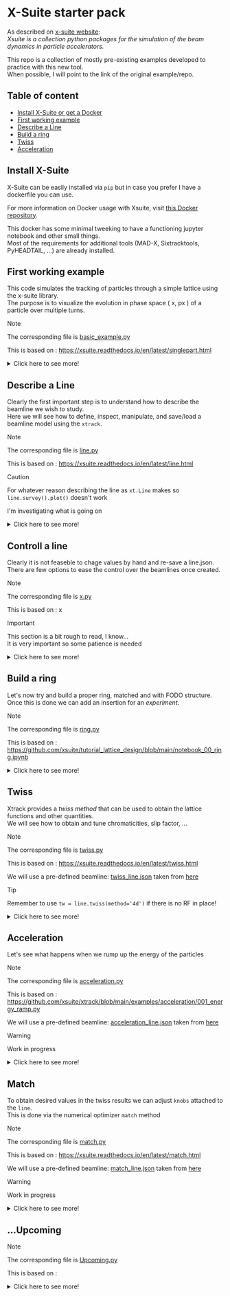 <!-- <div style="width: 830px"> -->

# X-Suite starter pack
As described on [x-suite website](https://xsuite.readthedocs.io/en/latest/):  
*Xsuite is a collection python packages for the simulation of the beam dynamics in particle accelerators.*

This repo is a collection of mostly pre-existing examples developed to practice with this new tool.  
When possible, I will point to the link of the original example/repo.

## Table of content
- [Install X-Suite or get a Docker](#install-x-suite) 
- [First working example](#first-working-example)
- [Describe a Line](#describe-a-line)
- [Build a ring](#build-a-ring)
- [Twiss](#twiss)
- [Acceleration](#Acceleration)

## Install X-Suite
X-Suite can be easily installed via `pip` but in case you prefer I have a dockerfile you can use.

For more information on Docker usage with Xsuite, visit [this Docker repository](https://github.com/b-vitali/Dockers).

This docker has some minimal tweeking to have a functioning jupyter notebook and other small things.  
Most of the requirements for additional tools (MAD-X, Sixtracktools, PyHEADTAIL, ...) are already installed.

## First working example
This code simulates the tracking of particles through a simple lattice using the x-suite library.  
The purpose is to visualize the evolution in phase space \( x, px \) of a particle over multiple turns.

> [!NOTE]
> The corresponding file is [basic_example.py](basic_example.py)
> 
> This is based on : https://xsuite.readthedocs.io/en/latest/singlepart.html

<details>
<summary>Click here to see more!</summary>

### Code Overview
The code is hevely commented so here I will just outline the steps, which are similar in every simulation
- Generate a *Line*
- Attach a reference particle
- Define on what the simulation will be running (CPU/GPU)
- Compute the *Twiss parameters*
- Simulate the particles for N turns
- Collect and plot the results

Collecting the tracking information at every turn we can follow the evolution in \( x, px \):
![Phase Space Evolution](basic_example.png)

</details>


## Describe a Line
Clearly the first important step is to understand how to describe the beamline we wish to study.  
Here we will see how to define, inspect, manipulate, and save/load a beamline model using the `xtrack`.

> [!NOTE]
> The corresponding file is [line.py](line/line.py)
> 
> This is based on : https://xsuite.readthedocs.io/en/latest/line.html

> [!CAUTION]
> For whatever reason describing the line as `xt.Line` makes so `line.survey().plot()` doesn't work
> 
> I'm investigating what is going on

<details>
<summary>Click here to see more!</summary>

### Defining a Line
A line can be defined in several ways:
- **Manually**: Create individual beamline elements (`Quadrupole`, `Drift`, `Bend`) and adding them to the line.  
This is what we do for this example

```
    pi = np.pi
    lbend = 3
    lquad = 0.3
    elements = {
        'mqf.1': xt.Quadrupole(length=lquad, k1=0.1),
        'd1.1':  xt.Drift(length=1),
        'mb1.1': xt.Bend(length=lbend, k0=pi / 2 / lbend, h=pi / 2 / lbend),
        'd2.1':  xt.Drift(length=1),

        'mqd.1': xt.Quadrupole(length=lquad, k1=-0.7),
        'd3.1':  xt.Drift(length=1),
        'mb2.1': xt.Bend(length=lbend, k0=pi / 2 / lbend, h=pi / 2 / lbend),
        'd4.1':  xt.Drift(length=1),
        ...
    }
```

- **Importing from MAD-X**: Use `xt.Line.from_madx_sequence()` to import a line from a MAD-X file.  
    For example importing the MAD-X file taken from [here](https://github.com/xsuite/xtrack/blob/main/test_data/psb_chicane/psb_fb_lhc.str):

```
    from cpymad.madx import Madx
    mad = Madx()

    # Here the code is passed to MAD-X so it's actually Fortran
    mad.input('''
    call, file = './madx/psb.seq';
    call, file = './madx/psb_fb_lhc.str';

    beam, particle=PROTON, pc=0.5708301551893517;
    use, sequence=psb1;

    select,flag=error,clear;
    select,flag=error,pattern=bi1.bsw1l1.1*;
    ealign, dx=-0.0057;

    select,flag=error,clear;
    select,flag=error,pattern=bi1.bsw1l1.2*;
    select,flag=error,pattern=bi1.bsw1l1.3*;
    select,flag=error,pattern=bi1.bsw1l1.4*;
    ealign, dx=-0.0442;

    twiss;
    ''')

    line = xt.Line.from_madx_sequence(
    sequence=mad.sequence.psb1,
    allow_thick=True,
    enable_align_errors=True,
    deferred_expressions=True,
    )
```

- **Using a Sequence**: Define the line through element positions and properties.

```
    elements = {
    'quad': Multipole(length=0.3, knl=[0, +0.50]),
    'bend': Multipole(length=0.5, knl=[np.pi / 12], hxl=[np.pi / 12]),
    }

    sequences = {
        'arc': [Node(1.0, 'quad'), Node(4.0, 'bend', from_='quad')],
    }

    line = Line.from_sequence([
            Node( 0.0, 'arc'),
            Node(10.0, 'arc', name='section2'),
            Node( 3.0, Multipole(knl=[0, 0, 0.1]), from_='section2', name='sext'),
            Node( 3.0, 'quad', name='quad_5', from_='sext'),
        ], length=20,
        elements=elements, sequences=sequences,
        auto_reorder=True, copy_elements=False,
    )
```

![Line](line/line.png)

### Inspecting a Line
`xtrack` provides methods to inspect line properties (see [here](https://github.com/xsuite/xtrack/blob/main/examples/toy_ring/004_inspect.py) for more):
- **Element names**: Retrieve all the names of elements in the line (`line.element_names`).
- **Element objects**: Retrieve the actual element objects (`line.elements`).
- **Attributes extraction**: Extract specific attributes (e.g., length) across all elements (`line.attr['length']`).
- **Table view**: Generate a detailed table with information about each element (`line.get_table()`).

```
# Tuple with all element names
line.element_names # is ('mqf.1', 'd1.1', 'mb1.1', 'd2.1', 'mqd.1', ...)

# Tuple with all element objects
line.elements # is (Quadrupole(length=0.3, k1=0.1, ...), Drift(length=1), ...)

# `line.attr[...]` can be used for efficient extraction of a given attribute for all elements
line.attr['length'] # is (0.3, 1, 3, 1, 0.3, 1, 3, 1, 0.3, 1, 3, 1, 0.3, 1, 3, 1)
line.attr['k1l'] # is ('0.03, 0.0, 0.0, 0.0, -0.21, 0.0, 0.0, 0.0, 0.03, ... )

# The list of all attributes can be found in
line.attr.keys() # is ('length', 'k1', 'k1l', 'k2', 'k2l', 'k3', 'k3l', 'k4', ... )

# `line.get_table()` can be used to get a table with information about the line elements
tab = line.get_table()
tab.show()
```

### Saving and Loading a Line
`xtrack` allows saving a line to a JSON file or a dictionary:
- **Saving to JSON**:
    ```python
    line.to_json('line.json')
    ```

- **Loading from JSON**:
    ```python
    line_2 = xt.Line.from_json('line.json')
    ```

You can also save additional information within the dictionary:
```
dct = line.to_dict()
dct['my_additional_info'] = 'Some important information about this line I created'
with open('line.json', 'w') as fid:
    json.dump(dct, fid, cls=xo.JEncoder)

# Loading back
with open('line.json', 'r') as fid:
    loaded_dct = json.load(fid)
line_2 = xt.Line.from_dict(loaded_dct)
print(loaded_dct['my_additional_info'])
```

### Adding elements
Taking the previous *line*, we can add sextupoles right after the quadrupoles via `line.insert_element()`
![Line sextupoles](line/line_sextupoles.png)

### Slicing
To improve the simulation it is quite common to *slice* the elements in smaller chunks
This can be done in various ways using different `slicing_strategies`
```
line.slice_thick_elements(
    slicing_strategies=[
        # Slicing with thin elements
        xt.Strategy(slicing=xt.Teapot(1)),                              # Default applied to all elements
        xt.Strategy(slicing=xt.Uniform(2), element_type=xt.Bend),       # Selection by element type
        xt.Strategy(slicing=xt.Teapot(3), element_type=xt.Quadrupole),  # Selection by element type
        xt.Strategy(slicing=xt.Teapot(4), name='mb1.*'),                # Selection by name pattern
        # Slicing with thick elements
        xt.Strategy(slicing=xt.Uniform(2, mode='thick'), name='mqf.*'), # Selection by name pattern
        # Do not slice (leave untouched)
        xt.Strategy(slicing=None, name='mqd.1') # (7) Selection by name
    ])
```
![Line sextupoles slice](line/line_sextupoles_slice.png)

</details>

## Controll a line
Clearly it is not feaseble to chage values by hand and re-save a line.json.  
There are few options to ease the control over the beamlines once created.

> [!NOTE]
> The corresponding file is [x.py](x/x.py)
> 
> This is based on : x

> [!IMPORTANT]
> This section is a bit rough to read, I know...  
> It is very important so some patience is needed

<details>
<summary>Click here to see more!</summary>

### Controlling elements using *variables*
Variables and expressions can be used to control properties of elements:
- **Creating Variables**: Variables (`line.vars`) are created to control the integrated strengths (`k1l`) of quadrupoles.
- **Associating Variables with Elements**: Variables are linked to elements using references (`line.element_refs`). This allows changes in variables to automatically propagate to the corresponding element properties.
- **Global Variables**: Global variables (`line.vars['k1lf']` and `line.vars['k1ld']`) can be defined to control multiple quadrupoles simultaneously.

```
# For each quadrupole we create a variable controlling its integrated strength.
# Expressions can be associated to any beam element property, using the `element_refs`:
line.vars['k1l.qf.1'] = 0
line.element_refs['mqf.1'].k1 = line.vars['k1l.qf.1'] / lquad
line.vars['k1l.qd.1'] = 0
line.element_refs['mqd.1'].k1 = line.vars['k1l.qd.1'] / lquad
line.vars['k1l.qf.2'] = 0
line.element_refs['mqf.2'].k1 = line.vars['k1l.qf.2'] / lquad
line.vars['k1l.qd.2'] = 0
line.element_refs['mqd.2'].k1 = line.vars['k1l.qd.2'] / lquad

# When a variable is changed, the corresponding element property is automatically
# updated:
line.vars['k1l.qf.1'] = 0.1
line['mqf.1'].k1 # is 0.333, i.e. 0.1 / lquad

# We can create a variable controlling the integrated strength of the two focusing quadrupoles
line.vars['k1lf'] = 0.1
line.vars['k1l.qf.1'] = line.vars['k1lf']
line.vars['k1l.qf.2'] = line.vars['k1lf']
# and a variable controlling the integrated strength of the two defocusing quadrupoles
line.vars['k1ld'] = -0.7
line.vars['k1l.qd.1'] = line.vars['k1ld']
line.vars['k1l.qd.2'] = line.vars['k1ld']

# Changes on the controlling variable are propagated to the controlled ones 
# and also to the corresponding element properties
line.vars['k1lf'] = 0.2
line.vars['k1l.qf.1']._get_value() # is 0.2
line.vars['k1l.qf.2']._get_value() # is 0.2
line['mqf.1'].k1 # is 0.666, i.e. 0.2 / lquad
line['mqf.2'].k1 # is 0.666, i.e. 0.2 / lquad

# The `_info()` method of a variable provides information on the existing relations
# between the variables. For example:
line.vars['k1l.qf.1']._info()
# prints:
##  vars['k1l.qf.1']._get_value()
#   vars['k1l.qf.1'] = 0.2
#
##  vars['k1l.qf.1']._expr
#   vars['k1l.qf.1'] = vars['k1lf']
#
##  vars['k1l.qf.1']._expr._get_dependencies()
#   vars['k1lf'] = 0.2
#
##  vars['k1l.qf.1']._find_dependant_targets()
#   element_refs['mqf.1'].k1
```

### More complex controls with *expressions*
Expressions can be built using variables to create complex relationships:
- Variables can be combined using mathematical operations.
- Expressions update automatically when their dependencies change, maintaining consistency in the model.

```
# Expressions can include multiple variables and mathematical operations. 
# For example line.vars['a'] = 3 * line.functions.sqrt(line.vars['k1lf']) + 2 * line.vars['k1ld']

# As seen above, line.vars['varname'] returns a reference object that
# can be used to build further references, or to inspect its properties.
# To get the current value of the variable, one needs to use `._get_value()`
# For quick access to the current value of a variable, one can use the `line.varval` (or `line.vv`)
line.varval['k1lf'] # is 0.2
line.vv['k1lf']     # is 0.2

# Note an important difference when using `line.vars` or `line.varval` in building
# expressions. For example:
line.vars['a'] = 3.
line.vars['b'] = 2 * line.vars['a']

# In this case the reference to the quantity `line.vars['a']` is stored in the expression, 
# and the value of `line.vars['b']` is updated when `line.vars['a']` changes:
line.vars['a'] = 4.
line.vv['b'] # is 8.

# On the contrary, when using `line.varval` or `line.vv` in building expressions,
# the current value of the variable is stored in the expression:
line.vv['a'] = 3.
line.vv['b'] = 2 * line.vv['a']
line.vv['b'] # is 6.
line.vv['a'] = 4.
line.vv['b'] # is still 6.

# The `line.vars.get_table()` returns a table with the value of all the existing variables:
line.vars.get_table()
```
</details>


## Build a ring

Let's now try and build a proper ring, matched and with FODO structure.  
Once this is done we can add an insertion for an *experiment*.

> [!NOTE]
> The corresponding file is [ring.py](ring/ring.py)
> 
> This is based on : https://github.com/xsuite/tutorial_lattice_design/blob/main/notebook_00_ring.ipynb

<details>
<summary>Click here to see more!</summary>

### Build a FODO 

First step is defining the variables and the magnets and mount them in a *half cell*.

To make it a full FODO is then it's quite simple, mirroring the half cell.
```
# Define the full cell by mirroring the half-cell
cell = env.new_line(components=[
    env.new('start', xt.Marker),  # Start marker
    -halfcell,                    # Mirror the first half of the cell
    halfcell,                     # Add the second half of the cell
    env.new('end', xt.Marker),    # End marker
])
```

![ring fodo cell](ring/ring_fodo_cell.png)

At this point we can *match* and see the resulting *twiss*
```
# Perform phase advance matching (setting the tunes to specific values)
opt = cell.match(
    solve=False,  # Do not solve immediately; we'll inspect before solving
    method='4d',  # 4D matching method
    vary=xt.VaryList(['kqf', 'kqd'], step=1e-5),  # Vary the strengths of the focusing and defocusing quadrupoles
    targets=xt.TargetSet(
        qx=0.333333,  # Target horizontal tune (fractional part of betatron oscillation)
        qy=0.333333,  # Target vertical tune
    ))
```

![ring fodo match](ring/ring_fodo_match.png)


### Make a ring

We first define a *half straight section* and build with it a *whole straight section*

Then we can mount multiple FODO and straight sections in a *full ring* with some math

```
# Assemble a ring
arc = 3 * cell
straight_section = 2*cell_ss
ring = 3 * (arc + straight_section)
ring.survey().plot()
```

![ring full ring](ring/ring_full.png)
![ring full ring optics](ring/ring_full_twiss.png)

### Create an insertion

We want now to make some space in this ring for an experiment

We first define a region of 40m with round beta functions

Create a *half section* and match the optics to the FODO

The last step it to make a *whole section* and build the ring

![ring insertion optics](ring/ring_insertion_optics.png)

### Finished lattice

We place the insertion with `ring_2 = 2 * (arc + straight_section) + arc + insertion`

Now we can finally see our results!

![ring full with insertion](ring/ring_full+insertion.png)

![ring full with insertion optics](ring/ring_full+insertion_match.png)

</details>


## Twiss

Xtrack provides a *twiss method* that can be used to obtain the lattice functions and other quantities.  
We will see how to obtain and tune chromaticities, slip factor, ...

> [!NOTE]
> The corresponding file is [twiss.py](twiss.py)
> 
> This is based on : https://xsuite.readthedocs.io/en/latest/twiss.html
>
> We will use a pre-defined beamline: [twiss_line.json](twiss/twiss_line.json) taken from [here](https://github.com/xsuite/xtrack/blob/main/test_data/hllhc15_noerrors_nobb/line_and_particle.json)

> [!TIP]
> Remember to use `tw = line.twiss(method='4d')` if there is no RF in place!

<details>
<summary>Click here to see more!</summary>

### Access the information

We begin by importing the beamline and plot the 'standard' information we might want:  
tune, chromaticity, transition $\gamma_{tr}$, $\beta$ functions, 'closed orbit', Dispertion funcions.

After defining the line, we just run `tw = line.twiss()`  and all these are easily obtained.  
For *x* is simply: tune `tw.qx`, chromaticity `tw.dqx`, dispertion `tw.dx`, ...


We can also see the whole table using `tw.show()` or do some more quaries:  
in simple cases we might want *scalar* quantities `tw['qx'] = tw.qx` or *columns* `tw['betx']`  
it is also possible to define additional columns with simple math expression like `tw.cols['betx dx/sqrt(betx)']`  
*a section of the ring* by name `tw.rows['ip5':'mqxfa.a1r5_exit']` or by position `tw.rows[300:305:'s']`

All can be combined in complex quaries like `tw.rows['ip1':'ip2'].rows['mqs.*b1'].cols['betx bety']`

![twiss_standard](twiss/twiss_standard.png)

To compute the beam size we have to provide the emittances to `tw.get_beam_covariance(...)`.  
The resulting table can be accessed, for example, by row `beam_sizes.rows['ip.?'].show()`.

```
# Compute beam sizes
beam_sizes = tw.get_beam_covariance(nemitt_x=nemitt_x, nemitt_y=nemitt_y, gemitt_zeta=gemitt_zeta)

# Inspect beam sizes (table can be accessed similarly to twiss tables)
beam_sizes.rows['ip.?'].show()
# prints
#
# name                       s     sigma_x     sigma_y sigma_zeta    sigma_px ...
# ip3                        0 0.000226516 0.000270642    0.19694 4.35287e-06
# ip4                  3332.28 0.000281326 0.000320321   0.196941 1.30435e-06
# ip5                  6664.57  7.0898e-06 7.08975e-06    0.19694  4.7265e-05
# ip6                  9997.01 0.000314392 0.000248136   0.196939 1.61401e-06
...

# All covariances are computed including those from linear coupling
beam_sizes.keys()
# is:
#
# ['s', 'name', 'sigma_x', 'sigma_y', 'sigma_zeta', 'sigma_px', 'sigma_py',
# 'sigma_pzeta', 'Sigma', 'Sigma11', 'Sigma12', 'Sigma13', 'Sigma14', 'Sigma15',
# 'Sigma16', 'Sigma21', 'Sigma22', 'Sigma23', 'Sigma24', 'Sigma25', 'Sigma26',
# 'Sigma31', 'Sigma32', 'Sigma33', 'Sigma34', 'Sigma41', 'Sigma42', 'Sigma43',
# 'Sigma44', 'Sigma51', 'Sigma52'])
```

![twiss_beamsize](twiss/twiss_beamsize.png)

### Reverse
The `reverse` flag enables the retrieval of the Twiss parameters in a counter-rotating reference frame. 

When `reverse` is set to `True`, the following changes occur:
- The order of the elements is reversed.
- The zero points for `s` and the phase advances are adjusted to the new starting point.
- The signs of `s'` and `x'` are inverted, while the sign of `y` remains unchanged.


### Particles physical/normalized coordinates

Twiss can be also used to convert particle physical coordinates into normalized coordinates.

```
# Generate some particles with known normalized coordinates
particles = line.build_particles(
    nemitt_x=2.5e-6, nemitt_y=1e-6,
    x_norm=[-1, 0, 0.5], y_norm=[0.3, -0.2, 0.2],
    px_norm=[0.1, 0.2, 0.3], py_norm=[0.5, 0.6, 0.8],
    zeta=[0, 0.1, -0.1], delta=[1e-4, 0., -1e-4])

# Inspect physical coordinates
tab = particles.get_table()
tab.show()
# prints
#
# Table: 3 rows, 17 cols
# particle_id s            x           px            y          py zeta   delta chi ...
#           0 0 -0.000253245  3.33271e-06  5.10063e-05 1.00661e-06    0  0.0001   1
#           1 0 -2.06127e-09  3.32087e-07 -3.42343e-05 5.59114e-08  0.1       0   1
#           2 0  0.000152331 -7.62878e-07  3.45785e-05  1.0462e-06 -0.1 -0.0001   1

# Use twiss to compute normalized coordinates
norm_coord = tw.get_normalized_coordinates(particles, nemitt_x=2.5e-6, nemitt_y=1e-6)

# Inspect normalized coordinates
norm_coord.show()
#
# Table: 3 rows, 8 cols
# particle_id at_element       x_norm px_norm y_norm py_norm   zeta_norm  pzeta_norm
#           0          0           -1     0.1    0.3     0.5 1.06651e-07  0.00313799
#           1          0 -1.59607e-20     0.2   -0.2     0.6  0.00318676 1.12046e-05
#           2          0          0.5     0.3    0.2     0.8  -0.0031868  -0.0031492
```

### 4D option and 'partial twiss'

If there are no RF cavities or they are switched off `line.twiss()` will fail.  
The work around is to use the 4D option as shown here:

```
# We consider a case in which all RF cavities are off
tab = line.get_table()
tab_cav = tab.rows[tab.element_type == 'Cavity']
for nn in tab_cav.name:
    line[nn].voltage = 0

# For this configuration, `line.twiss()` gives an error because the
# longitudinal motion is not stable.
# In this case, the '4d' method of `line.twiss()` can be used to compute the
# twiss parameters.

tw = line.twiss(method='4d')
```

### Portion of the beamline
The twiss method can also be used to find the periodic solution for a portion of a beam line.  
We must simply specify *start* and *end* plus use the `periodic` flag.
```
tw = line.twiss(method='4d', start='mq.14r6.b1', end='mq.16r6.b1', init='periodic')
```

### Off momentum 

The `4d` option can be used to study the dependences from the momentum offset.  
This is done with `line.twiss(method='4d', delta0=delta)`.

![twiss_offmomentum](twiss/twiss_offmomentum.png)

### Initial conditions

It is possible to provide, by hand or with a previous twiss, initial conditions.

```
# Twiss over a range with user-defined initial conditions (at start)
tw1 = line.twiss(start='ip5', end='mb.c24r5.b1',
                betx=0.15, bety=0.15, py=1e-6)


# Twiss over a range with user-defined initial conditions at end
tw2 = line.twiss(start='ip5', end='mb.c24r5.b1', init_at=xt.END,
                alfx=3.50482, betx=131.189, alfy=-0.677173, bety=40.7318,
                dx=1.22515, dpx=-0.0169647)

# Twiss over a range with user-defined initial conditions at arbitrary location
tw3 = line.twiss(start='ip5', end='mb.c24r5.b1', init_at='mb.c14r5.b1',
                 alfx=-0.437695, betx=31.8512, alfy=-6.73282, bety=450.454,
                 dx=1.22606, dpx=-0.0169647)

# Initial conditions can also be taken from an existing twiss table
tw4 = line.twiss(start='ip5', end='mb.c24r5.b1', init_at='mb.c14r5.b1',
                 init=tw_p)

# `TwissInit` object can be extracted from a twiss table and used as initial conditions
tw_init = tw_p.get_twiss_init('mb.c14r5.b1',)
tw5 = line.twiss(start='ip5', end='mb.c24r5.b1', init=tw_init)
```

The results for `tw5` in this case are the one shown here

![twiss_initialconditions](twiss/twiss_initialconditions.png)

### Default behaviour

It is possible to define new 'default' behaviour for `line.twiss()`

For example we might want to define `4d` the default `method`

```
# Inspect twiss defaults
line.twiss_default # is {}

# Set some twiss defaults
line.twiss_default['method'] = '4d'
line.twiss_default['reverse'] = True

# Twiss (defaults redefined)
tw_b = line.twiss()
tw_b.method # is '4d'
tw_b.reference_frame # is 'reverse'
line.twiss_default # now is {'method': '4d', 'reverse': True}

# Reset twiss defaults
line.twiss_default.clear()
line.twiss_default # now is {}
```
</details>

## Acceleration
Let's see what happens when we rump up the energy of the particles

> [!NOTE]
> The corresponding file is [acceleration.py](acceleration/acceleration.py)
> 
> This is based on : https://github.com/xsuite/xtrack/blob/main/examples/acceleration/001_energy_ramp.py
>
> We will use a pre-defined beamline: [acceleration_line.json](acceleration/acceleration_line.json) taken from [here](https://github.com/xsuite/xtrack/blob/main/test_data/psb_injection/line_and_particle.json)


> [!WARNING]
> Work in progress

<details>
<summary>Click here to see more!</summary>

### Line and intended ramp-up

We start by importing a pre-existing beamline [acceleration_line.json](acceleration/acceleration_line.json)

![acceleration line](acceleration/acceleration_line.png)


We then define how we want to ramp-up the energy

```
# User-defined energy ramp: time values [s] and corresponding kinetic energies [GeV]
t_s = np.array([0., 0.0006, 0.0008, 0.001 , 0.0012, 0.0014, 0.0016, 0.0018,
                0.002 , 0.0022, 0.0024, 0.0026, 0.0028, 0.003, 0.01])

E_kin_GeV = np.array([0.16000000,0.16000000,
    0.16000437, 0.16001673, 0.16003748, 0.16006596, 0.16010243, 0.16014637,
    0.16019791, 0.16025666, 0.16032262, 0.16039552, 0.16047524, 0.16056165,
    0.163586])

# Attach the energy program to the line to define how the kinetic energy evolves over time
line.energy_program = xt.EnergyProgram(
    t_s=t_s,                            # Array of time points [s]
    kinetic_energy0=E_kin_GeV * 1e9     # Corresponding kinetic energies [eV]
)
```

### Propagate the ramp-up to the elements

Now we need to tell te elements in the line to follow the ramp-up we created

```

# Setup the RF cavity frequency to stay on the second harmonic of the revolution frequency
t_rf = np.linspace(0, 3e-3, 100)                    # Time samples for the frequency program (in seconds)
f_rev = line.energy_program.get_frev_at_t_s(t_rf)   # Get revolution frequency for each time sample
h_rf = 2                                            # Harmonic number
f_rf = h_rf * f_rev                                 # Calculate RF frequency as harmonic number times revolution frequency

# Build a piecewise linear function using the time and frequency samples and link it to the RF cavity
line.functions['fun_f_rf'] = xt.FunctionPieceWiseLinear(x=t_rf, y=f_rf)
line.element_refs['br.c02'].frequency = line.functions['fun_f_rf'](
                                                        line.vars['t_turn_s']) # Assign the RF frequency function

# Setup the voltage and phase lag of the RF cavity
line.element_refs['br.c02'].voltage = 3000  # Set the RF cavity voltage [V]
line.element_refs['br.c02'].lag = 0         # Set the phase lag (in degrees, below transition energy)

# When setting the line variable 't_turn_s', the reference energy and the RF frequency are updated automatically
line.vars['t_turn_s'] = 0
line.particle_ref.kinetic_energy0   # Kinetic energy should be 160.00000 MeV
line['br.c02'].frequency            # RF frequency should be 1983931.935 Hz

line.vars['t_turn_s'] = 3e-3
line.particle_ref.kinetic_energy0   # Kinetic energy updates to 160.56165 MeV
line['br.c02'].frequency            # RF frequency updates to 1986669.0559674294 Hz

# Reset to zero for tracking (prepare initial state)
line.vars['t_turn_s'] = 0

# Track a few particles to visualize the longitudinal phase space
p_test = line.build_particles(x_norm=0, zeta=np.linspace(0, line.get_length(), 101))

# Enable time-dependent variables (automatically update variables like 't_turn_s' at each turn)
line.enable_time_dependent_vars = True

# Track particles for 9000 turns and record data, with progress tracking enabled
line.track(p_test, num_turns=9000, turn_by_turn_monitor=True, with_progress=True)
mon = line.record_last_track
```

![acceleration](acceleration/acceleration.png)

</details>


## Match
To obtain desired values in the twiss results we can adjust `knobs` attached to the `line`.  
This is done via the numerical optimizer `match` method

> [!NOTE]
> The corresponding file is [match.py](match/match.py)
> 
> This is based on : https://xsuite.readthedocs.io/en/latest/match.html
>
> We will use a pre-defined beamline: [match_line.json](match/match_line.json) taken from [here](https://github.com/xsuite/xtrack/blob/main/test_data/hllhc15_thick/lhc_thick_with_knobs.json)

> [!WARNING]
> Work in progress

<details>
<summary>Click here to see more!</summary>

![match_base](match/match_basic.png)

</details>


## ...Upcoming

> [!NOTE]
> The corresponding file is [Upcoming.py](Upcoming.py)
> 
> This is based on : 

<details>
<summary>Click here to see more!</summary>



</details>
